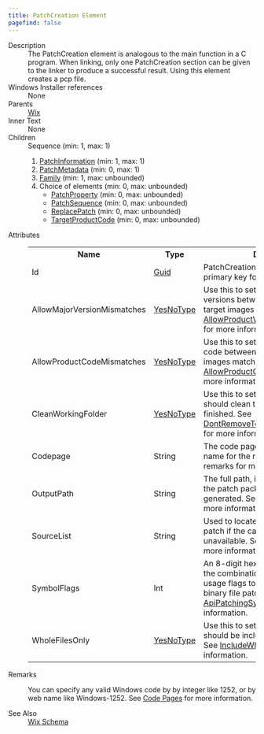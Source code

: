 ```yaml
---
title: PatchCreation Element
pagefind: false
---
```

<dl>
  <dt>Description</dt>
  <dd>             The PatchCreation element is analogous to the main function in a C program.  When linking, only one PatchCreation section             can be given to the linker to produce a successful result.  Using this element creates a pcp file.             </dd>
  <dt>Windows Installer references</dt>
  <dd>None</dd>
  <dt>Parents</dt>
  <dd>
    <a href="../wix/">Wix</a>
  </dd>
  <dt>Inner Text</dt>
  <dd>None</dd>
  <dt>Children</dt>
  <dd>Sequence (min: 1, max: 1)<ol><li><a href="../patchinformation/">PatchInformation</a> (min: 1, max: 1)</li><li><a href="../patchmetadata/">PatchMetadata</a> (min: 0, max: 1)</li><li><a href="../family/">Family</a> (min: 1, max: unbounded)</li><li>Choice of elements (min: 0, max: unbounded)<ul><li><a href="../patchproperty/">PatchProperty</a> (min: 0, max: unbounded)</li><li><a href="../patchsequence/">PatchSequence</a> (min: 0, max: unbounded)</li><li><a href="../replacepatch/">ReplacePatch</a> (min: 0, max: unbounded)</li><li><a href="../targetproductcode/">TargetProductCode</a> (min: 0, max: unbounded)</li></ul></li></ol></dd>
  <dt>Attributes</dt>
  <dd>
    <table cellspacing="0" cellpadding="0" class="schema">
      <tr>
        <th width="15%">Name</th>
        <th width="15%">Type</th>
        <th width="65%">Description</th>
        <th width="15%">Required</th>
      </tr>
      <tr>
        <td>Id</td>
        <td><a href="../simple_type_guid/">Guid</a></td>
        <td>PatchCreation identifier; this is the primary key for identifying patches.</td>
        <td>Yes</td>
      </tr>
      <tr>
        <td>AllowMajorVersionMismatches</td>
        <td><a href="../simple_type_yesnotype/">YesNoType</a></td>
        <td>Use this to set whether the major versions between the upgrade and target images match. See <a href="http://msdn.microsoft.com/library/aa370890.aspx" target="_blank">AllowProductVersionMajorMismatches</a> for more information.</td>
        <td>&nbsp;</td>
      </tr>
      <tr>
        <td>AllowProductCodeMismatches</td>
        <td><a href="../simple_type_yesnotype/">YesNoType</a></td>
        <td>Use this to set whether the product code between the upgrade and target images match. See <a href="http://msdn.microsoft.com/library/aa370890.aspx" target="_blank">AllowProductCodeMismatches</a> for more information.</td>
        <td>&nbsp;</td>
      </tr>
      <tr>
        <td>CleanWorkingFolder</td>
        <td><a href="../simple_type_yesnotype/">YesNoType</a></td>
        <td>Use this to set whether Patchwiz should clean the temp folder when finished. See <a href="http://msdn.microsoft.com/library/aa370890.aspx" target="_blank">DontRemoveTempFolderWhenFinished</a> for more information.</td>
        <td>&nbsp;</td>
      </tr>
      <tr>
        <td>Codepage</td>
        <td>String</td>
        <td>The code page integer value or web name for the resulting PCP. See remarks for more information.</td>
        <td>&nbsp;</td>
      </tr>
      <tr>
        <td>OutputPath</td>
        <td>String</td>
        <td>The full path, including file name, of the patch package file that is to be generated. See <a href="http://msdn.microsoft.com/library/aa370890.aspx" target="_blank">PatchOutputPath</a> for more information.</td>
        <td>&nbsp;</td>
      </tr>
      <tr>
        <td>SourceList</td>
        <td>String</td>
        <td>Used to locate the .msp file for the patch if the cached copy is unavailable. See <a href="http://msdn.microsoft.com/library/aa370890.aspx" target="_blank">PatchSourceList</a> for more information.</td>
        <td>&nbsp;</td>
      </tr>
      <tr>
        <td>SymbolFlags</td>
        <td>Int</td>
        <td>An 8-digit hex integer representing the combination of patch symbol usage flags to use when creating a binary file patch. See <a href="http://msdn.microsoft.com/library/aa370890.aspx" target="_blank">ApiPatchingSymbolFlags</a> for more information.</td>
        <td>&nbsp;</td>
      </tr>
      <tr>
        <td>WholeFilesOnly</td>
        <td><a href="../simple_type_yesnotype/">YesNoType</a></td>
        <td>Use this to set whether changing files should be included in their entirety. See <a href="http://msdn.microsoft.com/library/aa370890.aspx" target="_blank">IncludeWholeFilesOnly</a> for more information.</td>
        <td>&nbsp;</td>
      </tr>
    </table>
  </dd>
  <dt>Remarks</dt>
  <dd><p>You can specify any valid Windows code by by integer like 1252, or by web name like Windows-1252. See <a href="../../../overview/codepage">Code Pages</a> for more information.</p></dd>
  <dt>See Also</dt>
  <dd>
    <a href="../">Wix Schema</a>
  </dd>
</dl>
